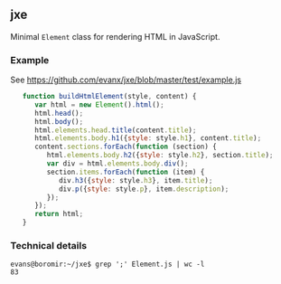 ## jxe

Minimal `Element` class for rendering HTML in JavaScript.

### Example 

See https://github.com/evanx/jxe/blob/master/test/example.js

```javascript
   function buildHtmlElement(style, content) {
      var html = new Element().html();
      html.head();
      html.body();
      html.elements.head.title(content.title);
      html.elements.body.h1({style: style.h1}, content.title);
      content.sections.forEach(function (section) {
         html.elements.body.h2({style: style.h2}, section.title);
         var div = html.elements.body.div();
         section.items.forEach(function (item) {
            div.h3({style: style.h3}, item.title);
            div.p({style: style.p}, item.description);
         });
      });
      return html;
   }
```

### Technical details

```shell
evans@boromir:~/jxe$ grep ';' Element.js | wc -l
83
```
